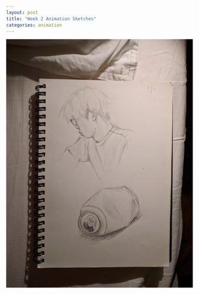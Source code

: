 ```yaml
---
layout: post
title: "Week 2 Animation Sketches"
categories: animation
---
```


![alt text](/images/animation/sketch1.jpg)